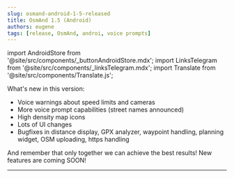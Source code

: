 ```yaml
---
slug: osmand-android-1-5-released
title: OsmAnd 1.5 (Android)
authors: eugene
tags: [release, OsmAnd, androi, voice prompts]
---
```

import AndroidStore from '@site/src/components/_buttonAndroidStore.mdx';
import LinksTelegram from '@site/src/components/_linksTelegram.mdx';
import Translate from '@site/src/components/Translate.js';

What's new in this version:

* Voice warnings about speed limits and cameras
* More voice prompt capabilities (street names announced)
* High density map icons
* Lots of UI changes
* Bugfixes in distance display, GPX analyzer, waypoint handling, planning widget, OSM uploading, https handling

<!--truncate-->

And remember that only together we can achieve the best results!
New features are coming SOON!

____________________________ 

<LinksTelegram/>
<AndroidStore/>